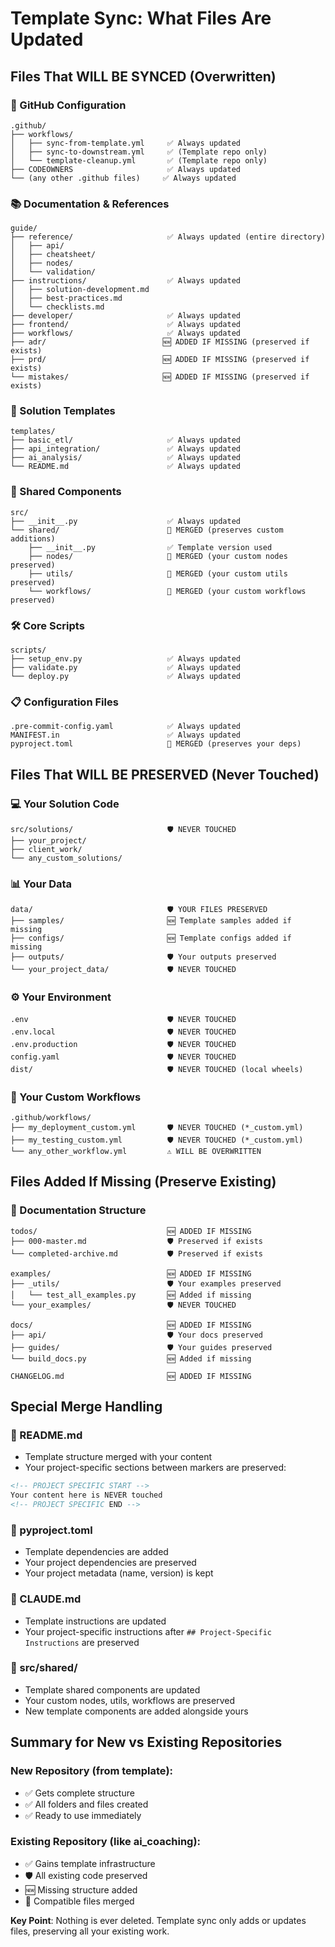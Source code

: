 # Template Sync: What Files Are Updated

## Files That WILL BE SYNCED (Overwritten)

### 🔧 GitHub Configuration
```
.github/
├── workflows/
│   ├── sync-from-template.yml     ✅ Always updated
│   ├── sync-to-downstream.yml     ✅ (Template repo only)
│   └── template-cleanup.yml       ✅ (Template repo only)
├── CODEOWNERS                     ✅ Always updated
└── (any other .github files)     ✅ Always updated
```

### 📚 Documentation & References
```
guide/
├── reference/                     ✅ Always updated (entire directory)
│   ├── api/
│   ├── cheatsheet/
│   ├── nodes/
│   └── validation/
├── instructions/                  ✅ Always updated
│   ├── solution-development.md
│   ├── best-practices.md
│   └── checklists.md
├── developer/                     ✅ Always updated
├── frontend/                      ✅ Always updated
├── workflows/                     ✅ Always updated
├── adr/                          🆕 ADDED IF MISSING (preserved if exists)
├── prd/                          🆕 ADDED IF MISSING (preserved if exists)
└── mistakes/                     🆕 ADDED IF MISSING (preserved if exists)
```

### 🎯 Solution Templates
```
templates/
├── basic_etl/                     ✅ Always updated
├── api_integration/               ✅ Always updated
├── ai_analysis/                   ✅ Always updated
└── README.md                      ✅ Always updated
```

### 🔗 Shared Components
```
src/
├── __init__.py                    ✅ Always updated
└── shared/                        🔄 MERGED (preserves custom additions)
    ├── __init__.py                ✅ Template version used
    ├── nodes/                     🔄 MERGED (your custom nodes preserved)
    ├── utils/                     🔄 MERGED (your custom utils preserved)
    └── workflows/                 🔄 MERGED (your custom workflows preserved)
```

### 🛠️ Core Scripts
```
scripts/
├── setup_env.py                   ✅ Always updated
├── validate.py                    ✅ Always updated
└── deploy.py                      ✅ Always updated
```

### 📋 Configuration Files
```
.pre-commit-config.yaml            ✅ Always updated
MANIFEST.in                        ✅ Always updated
pyproject.toml                     🔄 MERGED (preserves your deps)
```

## Files That WILL BE PRESERVED (Never Touched)

### 💻 Your Solution Code
```
src/solutions/                     🛡️ NEVER TOUCHED
├── your_project/
├── client_work/
└── any_custom_solutions/
```

### 📊 Your Data
```
data/                              🛡️ YOUR FILES PRESERVED
├── samples/                       🆕 Template samples added if missing
├── configs/                       🆕 Template configs added if missing  
├── outputs/                       🛡️ Your outputs preserved
└── your_project_data/             🛡️ NEVER TOUCHED
```

### ⚙️ Your Environment
```
.env                               🛡️ NEVER TOUCHED
.env.local                         🛡️ NEVER TOUCHED
.env.production                    🛡️ NEVER TOUCHED
config.yaml                        🛡️ NEVER TOUCHED
dist/                              🛡️ NEVER TOUCHED (local wheels)
```

### 🔧 Your Custom Workflows
```
.github/workflows/
├── my_deployment_custom.yml       🛡️ NEVER TOUCHED (*_custom.yml)
├── my_testing_custom.yml          🛡️ NEVER TOUCHED (*_custom.yml)
└── any_other_workflow.yml         ⚠️ WILL BE OVERWRITTEN
```

## Files Added If Missing (Preserve Existing)

### 📝 Documentation Structure
```
todos/                             🆕 ADDED IF MISSING
├── 000-master.md                  🛡️ Preserved if exists
└── completed-archive.md           🛡️ Preserved if exists

examples/                          🆕 ADDED IF MISSING  
├── _utils/                        🛡️ Your examples preserved
│   └── test_all_examples.py       🆕 Added if missing
└── your_examples/                 🛡️ NEVER TOUCHED

docs/                              🆕 ADDED IF MISSING
├── api/                           🛡️ Your docs preserved
├── guides/                        🛡️ Your guides preserved
└── build_docs.py                  🆕 Added if missing

CHANGELOG.md                       🆕 ADDED IF MISSING
```

## Special Merge Handling

### 🔄 README.md
- Template structure merged with your content
- Your project-specific sections between markers are preserved:
```markdown
<!-- PROJECT SPECIFIC START -->
Your content here is NEVER touched
<!-- PROJECT SPECIFIC END -->
```

### 🔄 pyproject.toml
- Template dependencies are added
- Your project dependencies are preserved
- Your project metadata (name, version) is kept

### 🔄 CLAUDE.md
- Template instructions are updated
- Your project-specific instructions after `## Project-Specific Instructions` are preserved

### 🔄 src/shared/
- Template shared components are updated
- Your custom nodes, utils, workflows are preserved
- New template components are added alongside yours

## Summary for New vs Existing Repositories

### New Repository (from template):
- ✅ Gets complete structure
- ✅ All folders and files created
- ✅ Ready to use immediately

### Existing Repository (like ai_coaching):
- ✅ Gains template infrastructure
- 🛡️ All existing code preserved
- 🆕 Missing structure added
- 🔄 Compatible files merged

**Key Point**: Nothing is ever deleted. Template sync only adds or updates files, preserving all your existing work.